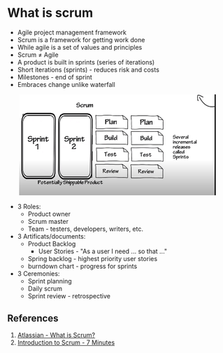 # What is scrum

* Agile project management framework
* Scrum is a framework for getting work done
* While agile is a set of values and principles
* Scrum $\neq$ Agile
* A product is built in sprints (series of iterations)
* Short iterations (sprints) - reduces risk and costs
* Milestones - end of sprint
* Embraces change unlike waterfall

<p align="center">
  <img src="img/sprint.jpg" width=450>
</p>

* 3 Roles:
  * Product owner
  * Scrum master
  * Team - testers, developers, writers, etc.
* 3 Artificats/documents:
  * Product Backlog
    * User Stories - "As a user I need ... so that ..."
  * Spring backlog - highest priority user stories
  * burndown chart - progress for sprints
* 3 Ceremonies:
  * Sprint planning
  * Daily scrum
  * Sprint review - retrospective

## References
1. [Atlassian - What is Scrum?](https://www.atlassian.com/agile/scrum)
2. [Introduction to Scrum - 7 Minutes](https://www.youtube.com/watch?v=9TycLR0TqFA)